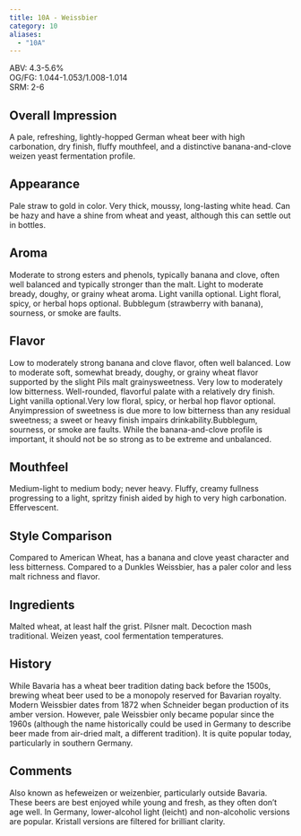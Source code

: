 ```yaml
---
title: 10A - Weissbier
category: 10
aliases: 
  - "10A"
---
```


ABV: 4.3-5.6%  
OG/FG: 1.044-1.053/1.008-1.014  
SRM: 2-6  

## Overall Impression
A pale, refreshing, lightly-hopped German wheat beer with high carbonation, dry finish, fluffy mouthfeel, and a distinctive banana-and-clove weizen yeast fermentation profile.

## Appearance
Pale straw to gold in color. Very thick, moussy, long-lasting white head. Can be hazy and have a shine from wheat and yeast, although this can settle out in bottles.

## Aroma
Moderate to strong esters and phenols, typically banana and clove, often well balanced and typically stronger than the malt. Light to moderate bready, doughy, or grainy wheat aroma. Light vanilla optional. Light floral, spicy, or herbal hops optional. Bubblegum (strawberry with banana), sourness, or smoke are faults.

## Flavor
Low to moderately strong banana and clove flavor, often well balanced. Low to moderate soft, somewhat bready, doughy, or grainy wheat flavor supported by the slight Pils malt grainysweetness. Very low to moderately low bitterness. Well-rounded, flavorful palate with a relatively dry finish. Light vanilla optional.Very low floral, spicy, or herbal hop flavor optional. Anyimpression of sweetness is due more to low bitterness than any residual sweetness; a sweet or heavy finish impairs drinkability.Bubblegum, sourness, or smoke are faults. While the banana-and-clove profile is important, it should not be so strong as to be extreme and unbalanced.

## Mouthfeel
Medium-light to medium body; never heavy. Fluffy, creamy fullness progressing to a light, spritzy finish aided by high to very high carbonation. Effervescent.

## Style Comparison
Compared to American Wheat, has a banana and clove yeast character and less bitterness. Compared to a Dunkles Weissbier, has a paler color and less malt richness and flavor.

## Ingredients
Malted wheat, at least half the grist. Pilsner malt. Decoction mash traditional. Weizen yeast, cool fermentation temperatures.

## History
While Bavaria has a wheat beer tradition dating back before the 1500s, brewing wheat beer used to be a monopoly reserved for Bavarian royalty. Modern Weissbier dates from 1872 when Schneider began production of its amber version. However, pale Weissbier only became popular since the 1960s (although the name historically could be used in Germany to describe beer made from air-dried malt, a different tradition). It is quite popular today, particularly in southern Germany.

## Comments
Also known as hefeweizen or weizenbier, particularly outside Bavaria. These beers are best enjoyed while young and fresh, as they often don’t age well. In Germany, lower-alcohol light (leicht) and non-alcoholic versions are popular. Kristall versions are filtered for brilliant clarity.